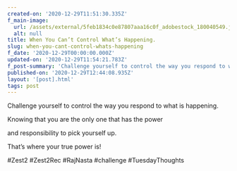 ```yaml
---
created-on: '2020-12-29T11:51:30.335Z'
f_main-image:
  url: /assets/external/5feb1834c0e87807aaa16c0f_adobestock_180040549.jpeg
  alt: null
title: When You Can’t Control What’s Happening.
slug: when-you-cant-control-whats-happening
f_date: '2020-12-29T00:00:00.000Z'
updated-on: '2020-12-29T11:54:21.783Z'
f_post-summary: 'Challenge yourself to control the way you respond to what is happening. '
published-on: '2020-12-29T12:44:08.935Z'
layout: '[post].html'
tags: post
---
```


Challenge yourself to control the way you respond to what is happening.

Knowing that you are the only one that has the power

and responsibility to pick yourself up.

That’s where your true power is!

#Zest2 #Zest2Rec #RajNasta #challenge #TuesdayThoughts

‍
